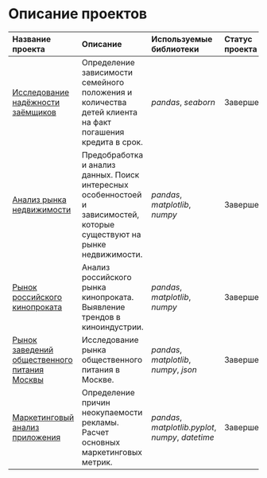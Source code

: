 # Описание проектов



| Название проекта | Описание | Используемые библиотеки |  Статус проекта |
| :---------------------- | :---------------------- | :---------------------- |  :---------------------- |
| [Исследование надёжности заёмщиков](borrower_reliability_study) | Определение зависимости семейного положения и количества детей клиента на факт погашения кредита в срок. | *pandas*, *seaborn* | Завершен |
| [Анализ рынка недвижимости](exploratory_data_analysis) | Предобработка и анализ данных. Поиск интересных особенностоей и зависимостей, которые существуют на рынке недвижимости. | *pandas*, *matplotlib*, *numpy* | Завершен |
| [Рынок российского кинопроката](russian_film_distribution) | Анализ российского рынка кинопроката. Выявление трендов в киноиндустрии. | *pandas*, *matplotlib*, *numpy* | Завершен |
| [Рынок заведений общественного питания Москвы](catering_market_msc) | Исследование рынка общественного питания в Москве.  | *pandas*, *matplotlib*, *numpy*, *json* | Завершен |
| [Маркетинговый анализ приложения](analysis_business_metrics) | Определение причин неокупаемости рекламы. Расчет основных маркетинговых метрик.  | *pandas*, *matplotlib.pyplot*, *numpy*, *datetime* | Завершен |
